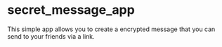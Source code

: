 # secret_message_app
This simple app allows you to create a encrypted message that you can send to your friends via a link.
